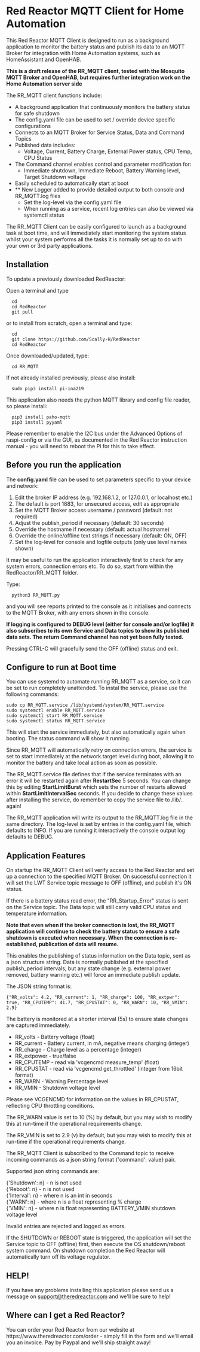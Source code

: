 <H1>Red Reactor MQTT Client for Home Automation</H1>

This Red Reactor MQTT Client is designed to run as a background application to 
monitor the battery status and publish its data to an MQTT Broker for 
integration with Home Automation systems, such as HomeAssistant and OpenHAB.

<b> This is a draft release of the RR_MQTT client, tested with the
Mosquito MQTT Broker and OpenHAB, but requires further integration work on 
the Home Automation server side</b>

The RR_MQTT client functions include:

- A background application that continuously monitors the battery status for safe shutdown
- The config.yaml file can be used to set / override device specific configurations
- Connects to an MQTT Broker for Service Status, Data and Command Topics
- Published data includes:
  - Voltage, Current, Battery Charge, External Power status, CPU Temp, CPU Status
- The Command channel enables control and parameter modification for:
  - Immediate shutdown, Immediate Reboot, Battery Warning level, Target Shutdown voltage
- Easily scheduled to automatically start at boot
- ** New Logger added to provide detailed output to both console and RR_MQTT.log files
  - Set the log-level via the config.yaml file
  - When running as a service, recent log entries can also be viewed via systemctl status

The RR_MQTT Client can be easily configured to launch as a background task at boot time, and will immediately start monitoring the system status whilst your system performs all the tasks it is normally set up to do with your own or 3rd party applications.

<h2>Installation</h2>

To update a previously downloaded RedReactor:

Open a terminal and type

```
  cd
  cd RedReactor
  git pull
```
or to install from scratch, open a terminal and type:
```
  cd
  git clone https://github.com/Scally-H/RedReactor
  cd RedReactor
```
Once downloaded/updated, type:
```
  cd RR_MQTT
```

If not already installed previously, please also install:
```
  sudo pip3 install pi-ina219
```

This application also needs the python MQTT library and config file reader, so please install:
```
  pip3 install paho-mqtt
  pip3 install pyyaml
```


Please remember to enable the I2C bus under the Advanced Options of raspi-config or via the GUI, as documented in the Red Reactor instruction manual - you will need to reboot the Pi for this to take effect.


<H2>Before you run the application </h2>

The <b>config.yaml</b> file can be used to set parameters specific to your device and network:

1. Edit the broker IP address (e.g. 192.168.1.2, or 127.0.0.1, or localhost etc.)
2. The default is port 1883, for unsecured access, edit as appropriate
3. Set the MQTT Broker access username / password (default: not required)
4. Adjust the publish_period if necessary (default: 30 seconds)
5. Override the hostname if necessary (default: actual hostname)
6. Override the online/offline text strings if necessary (default: ON, OFF)
7. Set the log-level for console and logfile outputs (only use level names shown)

It may be useful to run the application interactively first to check for any 
system errors, connection errors etc. To do so, start from within the
RedReactor/RR_MQTT folder.

Type:
```
  python3 RR_MQTT.py
```
and you will see reports printed to the console as it initialises and connects to the MQTT Broker, with any errors shown in the console.

<b> If logging is configured to DEBUG level (either for console and/or logfile) it also subscribes
to its own Service and Data topics to show its published data sets. The return Command 
channel has not yet been fully tested.</b>

Pressing CTRL-C will gracefully send the OFF (offline) status and exit.

<H2>Configure to run at Boot time</h2>

You can use systemd to automate running RR_MQTT as a service, so it can be set to run completely unattended.
To instal the service, please use the following commands:

```
sudo cp RR_MQTT.service /lib/systemd/system/RR_MQTT.service
sudo systemctl enable RR_MQTT.service
sudo systemctl start RR_MQTT.service
sudo systemctl status RR_MQTT.service
```
This will start the service immediately, but also automatically again when booting. The status command will show it running.

Since RR_MQTT will automatically retry on connection errors, the service is set to start immediately at the network.target level during boot, allowing it to monitor the battery and take local action as soon as possible.

The RR_MQTT.service file defines that if the service terminates with an error it will be restarted again after <b>RestartSec</b> 5 seconds.  You can change this by editing <b>StartLimitBurst</b> which sets the number of restarts allowed within <b>StartLimitIntervalSec</b> seconds. If you decide to change these values after installing the service, do remember to copy the service file to /lib/.. again!

The RR_MQTT application will write its output to the RR_MQTT.log file in the same directory. The log-level is set by entries in the config.yaml file, which defaults to INFO. If you are running it interactively the console output log defaults to DEBUG.


<H2>Application Features</H2>

On startup the RR_MQTT Client will verify access to the Red Reactor and 
set up a connection to the specified MQTT Broker. On successful connection it
will set the LWT Service topic message to OFF (offline), and publish it's ON status.

If there is a battery status read error, the "RR_Startup_Error" status is sent
on the Service topic. The Data topic will still carry valid CPU status and temperature information.

<b>Note that even when if the broker connection is lost, the RR_MQTT application
will continue to check the battery status to ensure a safe shutdown is executed
when necessary. When the connection is re-established, publication of data will
resume.</b>

This enables the publishing of status information on the Data topic, sent as a
json structure string. Data is normally published at the specified publish_period
intervals, but any state change (e.g. external power removed, battery warning etc.)
will force an immediate publish update.

The JSON string format is:
```
{"RR_volts": 4.2, "RR_current": 1, "RR_charge": 100, "RR_extpwr": true, "RR_CPUTEMP": 41.7, "RR_CPUSTAT": 0, "RR_WARN": 10, "RR_VMIN": 2.9}
```

The battery is monitored at a shorter interval (5s) to ensure state changes are
captured immediately.

- RR_volts - Battery voltage (float)
- RR_current - Battery current, in mA, negative means charging (integer)
- RR_charge - Charge level as a percentage (integer)
- RR_extpower - true/false
- RR_CPUTEMP - read via 'vcgencmd measure_temp' (float)
- RR_CPUSTAT - read via 'vcgencmd get_throttled' (integer from 16bit format)
- RR_WARN - Warning Percentage level
- RR_VMIN - Shutdown voltage level

Please see VCGENCMD for information on the values in RR_CPUSTAT, reflecting
CPU throttling conditions.

The RR_WARN value is set to 10 (%) by default, but you may wish to modify this
at run-time if the operational requirements change.

The RR_VMIN is set to 2.9 (v) by default, but you may wish to modify this
at run-time if the operational requirements change.

The RR_MQTT Client is subscribed to the Command topic to receive incoming
commands as a json string format {'command': value} pair.

Supported json string commands are:<br>

{'Shutdown': n} - n is not used<br>
{'Reboot': n} - n is not used<br>
{'Interval': n} - where n is an int in seconds<br>
{'WARN': n} - where n is a float representing % charge<br>
{'VMIN': n} - where n is  float representing BATTERY_VMIN shutdown voltage level<br>

Invalid entries are rejected and logged as errors.

If the SHUTDOWN or REBOOT state is triggered, the application will set the 
Service topic to OFF (offline) first, then execute the OS shutdown/reboot 
system command. On shutdown completion the Red Reactor will automatically 
turn off its voltage regulator.

<H2>HELP!</H2>

If you have any problems installing this application please send us a message on support@theredreactor.com and we'll be sure to help!

<H2>Where can I get a Red Reactor?</H2>
You can order your Red Reactor from our website at https://www.theredreactor.com/order - simply fill in the form and we'll email you an invoice. Pay by Paypal and we'll ship straight away!
